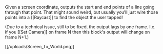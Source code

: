 Given a screen coordinate, outputs the start and end points of a line going through that point. That might sound weird, but usually you'll just wire those points into a [[Raycast]] to find the object the user tapped!

(Due to a technical issue, still to be fixed, the output lags by one frame. I.e. if you [[Set Camera]] on frame N then this block's output will change on frame N+1.)

[[/uploads/Screen_To_World.png]]